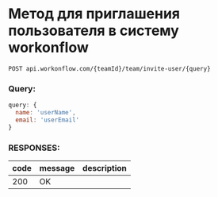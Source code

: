 # Метод для приглашения пользователя в систему workonflow
```POST api.workonflow.com/{teamId}/team/invite-user/{query}```

### Query:
```js
query: {
  name: 'userName',
  email: 'userEmail'
}
```
### RESPONSES:
| code        | message | description|
|:------------- |:---------------|:----------------------|
| 200          | OK        |  |
